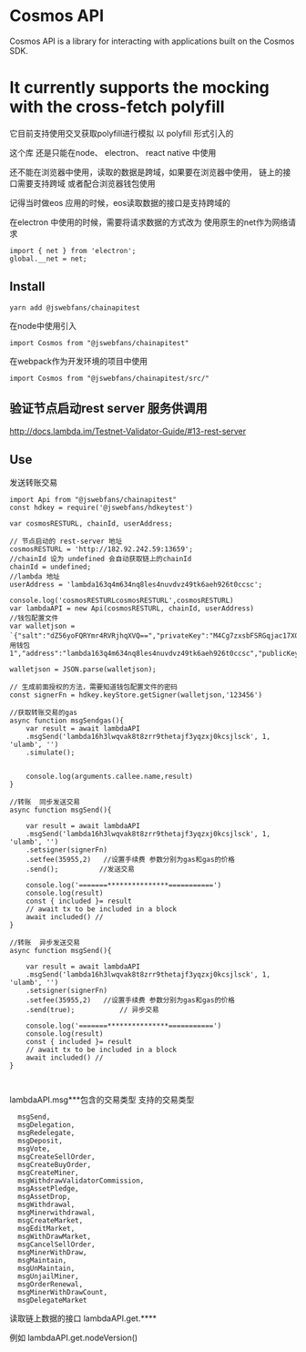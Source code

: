 # Cosmos API
Cosmos API is a library for interacting with applications built on the Cosmos SDK.
# It currently supports the mocking with the cross-fetch polyfill
它目前支持使用交叉获取polyfill进行模拟 以 polyfill 形式引入的

这个库 还是只能在node、 electron、 react native 中使用

还不能在浏览器中使用，读取的数据是跨域，如果要在浏览器中使用，
链上的接口需要支持跨域
或者配合浏览器钱包使用

记得当时做eos 应用的时候，eos读取数据的接口是支持跨域的

在electron 中使用的时候，需要将请求数据的方式改为 使用原生的net作为网络请求

```
import { net } from 'electron';
global.__net = net;
```


## Install

```
yarn add @jswebfans/chainapitest
```

在node中使用引入
```
import Cosmos from "@jswebfans/chainapitest"
```

在webpack作为开发环境的项目中使用
```
import Cosmos from "@jswebfans/chainapitest/src/"
```

## 验证节点启动rest server 服务供调用

http://docs.lambda.im/Testnet-Validator-Guide/#13-rest-server

## Use

发送转账交易


```
import Api from "@jswebfans/chainapitest"
const hdkey = require('@jswebfans/hdkeytest')

var cosmosRESTURL, chainId, userAddress;

// 节点启动的 rest-server 地址
cosmosRESTURL = 'http://182.92.242.59:13659';
//chainId 设为 undefined 会自动获取链上的chainId
chainId = undefined;
//lambda 地址
userAddress = 'lambda163q4m634nq8les4nuvdvz49tk6aeh926t0ccsc';

console.log('cosmosRESTURLcosmosRESTURL',cosmosRESTURL)
var lambdaAPI = new Api(cosmosRESTURL, chainId, userAddress)
//钱包配置文件
var walletjson = `{"salt":"dZ56yoFQRYmr4RVRjhqXVQ==","privateKey":"M4Cg7zxsbFSRGqjac17XGoJUKN2wmZ1CM6YQhvQzHuMICpYtq4y90hDadv29fKb5Bid/rvWT6Ds4qtGvttR1WdH0YY6/Fw2of8E72j4=","name":"常用钱包1","address":"lambda163q4m634nq8les4nuvdvz49tk6aeh926t0ccsc","publicKey":"lambdapub1addwnpepq0zuqpchp295d4lgll9wcf4z0nex7lj0a99t07qnhxqn80y470t9zhrhpn6"}`;

walletjson = JSON.parse(walletjson);

// 生成前面授权的方法，需要知道钱包配置文件的密码
const signerFn = hdkey.keyStore.getSigner(walletjson,'123456')

//获取转账交易的gas
async function msgSendgas(){
    var result = await lambdaAPI
    .msgSend('lambda16h3lwqvak8t8zrr9thetajf3yqzxj0kcsjlsck', 1, 'ulamb', '')
    .simulate();
    
    
    console.log(arguments.callee.name,result)
}

//转账  同步发送交易
async function msgSend(){
    
    var result = await lambdaAPI
    .msgSend('lambda16h3lwqvak8t8zrr9thetajf3yqzxj0kcsjlsck', 1, 'ulamb', '')
    .setsigner(signerFn)
    .setfee(35955,2)   //设置手续费 参数分别为gas和gas的价格
    .send();          //发送交易 
    
    console.log('=======***************===========')
    console.log(result)
    const { included }= result
    // await tx to be included in a block
    await included() //
}

//转账  异步发送交易
async function msgSend(){
    
    var result = await lambdaAPI
    .msgSend('lambda16h3lwqvak8t8zrr9thetajf3yqzxj0kcsjlsck', 1, 'ulamb', '')
    .setsigner(signerFn)
    .setfee(35955,2)   //设置手续费 参数分别为gas和gas的价格
    .send(true);           // 异步交易 
    
    console.log('=======***************===========')
    console.log(result)
    const { included }= result
    // await tx to be included in a block
    await included() //
}



```
lambdaAPI.msg***包含的交易类型
支持的交易类型

```
  msgSend,
  msgDelegation,
  msgRedelegate,
  msgDeposit,
  msgVote,
  msgCreateSellOrder,
  msgCreateBuyOrder,
  msgCreateMiner,
  msgWithdrawValidatorCommission,
  msgAssetPledge,
  msgAssetDrop,
  msgWithdrawal,
  msgMinerwithdrawal,
  msgCreateMarket,
  msgEditMarket,
  msgWithDrawMarket,
  msgCancelSellOrder,
  msgMinerWithDraw,
  msgMaintain,
  msgUnMaintain,
  msgUnjailMiner,
  msgOrderRenewal,
  msgMinerWithDrawCount,
  msgDelegateMarket
```
读取链上数据的接口
lambdaAPI.get.****


例如  lambdaAPI.get.nodeVersion()



